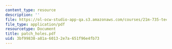 ```yaml
---
content_type: resource
description: ''
file: https://ol-ocw-studio-app-qa.s3.amazonaws.com/courses/21m-735-technical-design-scenery-mechanisms-and-special-effects-spring-2004/3bf99838a81a60132e7a651f96e4fb73_patch_holes.pdf
file_type: application/pdf
resourcetype: Document
title: patch_holes.pdf
uid: 3bf99838-a81a-6013-2e7a-651f96e4fb73
---
```

